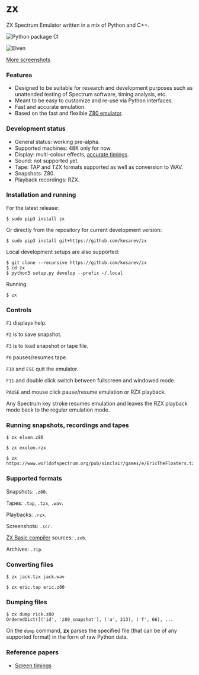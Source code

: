 # zx
ZX Spectrum Emulator written in a mix of Python and C++.

![Python package CI](https://github.com/kosarev/zx/actions/workflows/python-package.yml/badge.svg)

![Elven](https://raw.githubusercontent.com/kosarev/zx/master/screenshots/elven.png "Elven Warrior")

[More screenshots](https://github.com/kosarev/zx/tree/master/screenshots)


### Features
* Designed to be suitable for research and development purposes
  such as unattended testing of Spectrum software, timing
  analysis, etc.
* Meant to be easy to customize and re-use via Python interfaces.
* Fast and accurate emulation.
* Based on the fast and flexible
  [Z80 emulator](https://github.com/kosarev/z80).


### Development status

* General status: working pre-alpha.
* Supported machines: 48K only for now.
* Display: multi-colour effects,
  [accurate timings](https://github.com/kosarev/zx/blob/master/test/screen_timing/SCREEN_TIMING.md).
* Sound: not supported yet.
* Tape: TAP and TZX formats supported as well as conversion to WAV.
* Snapshots: Z80.
* Playback recordings: RZX.


### Installation and running

For the latest release:
```shell
$ sudo pip3 install zx
```

Or directly from the repository for current development version:
```shell
$ sudo pip3 install git+https://github.com/kosarev/zx
```

Local development setups are also supported:
```shell
$ git clone --recursive https://github.com/kosarev/zx
$ cd zx
$ python3 setup.py develop --prefix ~/.local
```

Running:
```shell
$ zx
```


### Controls

`F1` displays help.

`F2` is to save snapshot.

`F3` is to load snapshot or tape file.

`F6` pauses/resumes tape.

`F10` and `ESC` quit the emulator.

`F11` and double click switch between fullscreen and windowed mode.

`PAUSE` and mouse click pause/resume emulation or RZX playback.

Any Spectrum key stroke resumes emulation and leaves the RZX
playback mode back to the regular emulation mode.


### Running snapshots, recordings and tapes

```shell
$ zx elven.z80
```

```shell
$ zx exolon.rzx
```

```shell
$ zx https://www.worldofspectrum.org/pub/sinclair/games/e/EricTheFloaters.tzx.zip
```


### Supported formats

Snapshots: `.z80`.

Tapes: `.tap`, `.tzx`, `.wav`.

Playbacks: `.rzx`.

Screenshots: `.scr`.

[ZX Basic compiler](https://github.com/boriel/zxbasic) sources: `.zxb`.

Archives: `.zip`.


### Converting files

```shell
$ zx jack.tzx jack.wav
```

```shell
$ zx eric.tap eric.z80
```


### Dumping files

```shell
$ zx dump rick.z80
OrderedDict([('id', 'z80_snapshot'), ('a', 213), ('f', 66), ...
```

On the `dump` command, **zx** parses the specified file (that can
be of any supported format) in the form of raw Python data.


### Reference papers

* [Screen timings](https://github.com/kosarev/zx/blob/master/test/screen_timing/SCREEN_TIMING.md)
